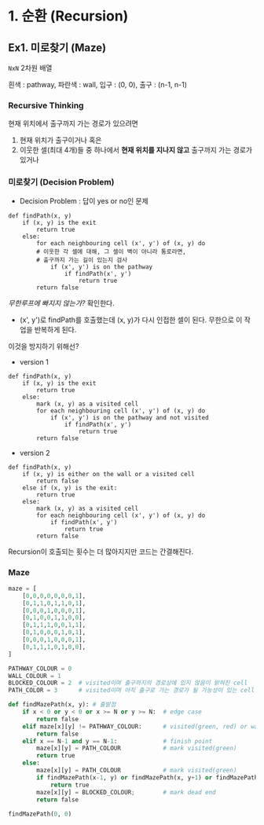 # 1. 순환 (Recursion)

## Ex1. 미로찾기 (Maze)

`NxN` 2차원 배열

흰색 : pathway, 파란색 : wall, 입구 : (0, 0), 출구 : (n-1, n-1)



### Recursive Thinking

현재 위치에서 출구까지 가는 경로가 있으려면 

1. 현재 위치가 출구이거나 혹은
2. 이웃한 셀(최대 4개)들 중 하나에서 **현재 위치를 지나지 않고** 출구까지 가는 경로가 있거나



### 미로찾기 (Decision Problem)

* Decision Problem : 답이 yes or no인 문제

```
def findPath(x, y)
    if (x, y) is the exit
    	return true
    else:
        for each neighbouring cell (x', y') of (x, y) do
        # 이웃한 각 셀에 대해, 그 셀이 벽이 아니라 통로라면, 
        # 출구까지 가는 길이 있는지 검사
        	if (x', y') is on the pathway	
        		if findPath(x', y')
        			return true
        return false
```



*무한루프에 빠지지 않는가?* 확인한다.

* (x', y')로 findPath를 호출했는데 (x, y)가 다시 인접한 셀이 된다. 무한으로 이 작업을 반복하게 된다.

이것을 방지하기 위해선? 



* version 1

```
def findPath(x, y)
    if (x, y) is the exit
    	return true
    else:
   		mark (x, y) as a visited cell
        for each neighbouring cell (x', y') of (x, y) do
        	if (x', y') is on the pathway and not visited 	
        		if findPath(x', y')
        			return true
        return false
```



* version 2

```
def findPath(x, y)
    if (x, y) is either on the wall or a visited cell
    	return false
    else if (x, y) is the exit:
    	return true
    else:
    	mark (x, y) as a visited cell
        for each neighbouring cell (x', y') of (x, y) do
        	if findPath(x', y')
        		return true
        return false
```

Recursion이 호출되는 횟수는 더 많아지지만 코드는 간결해진다.



### Maze

```python
maze = [
    [0,0,0,0,0,0,0,1],
	[0,1,1,0,1,1,0,1],
    [0,0,0,1,0,0,0,1],
    [0,1,0,0,1,1,0,0],
    [0,1,1,1,0,0,1,1],
    [0,1,0,0,0,1,0,1],
    [0,0,0,1,0,0,0,1],
    [0,1,1,1,0,1,0,0],
]

PATHWAY_COLOUR = 0
WALL_COLOUR = 1
BLOCKED_COLOUR = 2	# visited이며 출구까지의 경로상에 있지 않음이 밝혀진 cell
PATH_COLOR = 3		# visited이며 아직 출구로 가는 경로가 될 가능성이 있는 cell

def findMazePath(x, y):	# 출발점
    if x < 0 or y < 0 or x >= N or y >= N:	# edge case
        return false
    elif maze[x][y] != PATHWAY_COLOUR:		# visited(green, red) or wall(blue)
        return false
    elif x == N-1 and y == N-1:				# finish point
        maze[x][y] = PATH_COLOUR			# mark visited(green)
        return true
    else:
        maze[x][y] = PATH_COLOUR			# mark visited(green)
        if findMazePath(x-1, y) or findMazePath(x, y+1) or findMazePath(x+1, y) or findMazePath(x, y-1):
            return true
       	maze[x][y] = BLOCKED_COLOUR;		# mark dead end
        return false
    
findMazePath(0, 0)
```

